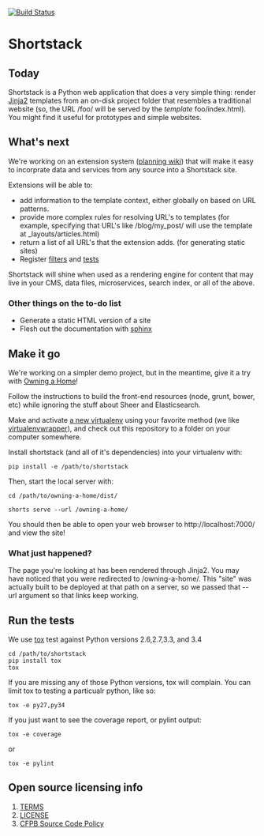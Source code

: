 [![Build Status](https://travis-ci.org/cfpb/shortstack.svg)](https://travis-ci.org/cfpb/shortstack)

# Shortstack

## Today
Shortstack is a Python web application that does a very simple thing: render [Jinja2](http://jinja.pocoo.org/docs/dev/) templates from an on-disk project folder that resembles a traditional website (so, the URL /foo/ will be served by the *template* foo/index.html). You might find it useful for prototypes and simple websites.

## What's next

We're working on an extension system ([planning wiki](https://github.com/cfpb/shortstack/wiki/Extensions)) that will make it easy to incorprate data and services from any source into a Shortstack site.

Extensions will be able to:

- add information to the template context, either globally on based on URL patterns.
- provide more complex rules for resolving URL's to templates (for example, specifying that URL's like /blog/my_post/ will use the template at \_layouts/articles.html)
- return a list of all URL's that the extension adds. (for generating static sites)
- Register [filters](http://jinja.pocoo.org/docs/dev/api/#writing-filters) and [tests](http://jinja.pocoo.org/docs/dev/api/#writing-tests)

Shortstack will shine when used as a rendering engine for content that may live in your CMS, data files, microservices, search index, or all of the above.

### Other things on the to-do list

- Generate a static HTML version of a site
- Flesh out the documentation with [sphinx](https://pythonhosted.org/an_example_pypi_project/sphinx.html)

## Make it go

We're working on a simpler demo project, but in the meantime, give it a try with [Owning a Home](https://github.com/cfpb/owning-a-home)!

Follow the instructions to build the front-end resources (node, grunt, bower, etc) while ignoring the stuff about Sheer and Elasticsearch.

Make and activate [a new virtualenv](https://virtualenv.pypa.io/en/latest/virtualenv.html#usage) using your favorite method (we like [virtualenvwrapper](https://virtualenvwrapper.readthedocs.org/en/latest/)), and check out this repository to a folder on your computer somewhere.

Install shortstack (and all of it's dependencies) into your virtualenv with:

```
pip install -e /path/to/shortstack
```

Then, start the local server with:

```
cd /path/to/owning-a-home/dist/

shorts serve --url /owning-a-home/
```

You should then be able to open your web browser to http://localhost:7000/ and view the site!

### What just happened?

The page you're looking at has been rendered through Jinja2. You may have noticed that you were redirected to /owning-a-home/. This "site" was actually built to be deployed at that path on a server, so we passed that --url argument so that links keep working.

## Run the tests

We use [tox](https://tox.readthedocs.org/en/latest/) test against Python versions 2.6,2.7,3.3, and 3.4

```
cd /path/to/shortstack
pip install tox
tox
```

If you are missing any of those Python versions, tox will complain. You can limit tox to testing a particualr python, like so:

```
tox -e py27,py34
```

If you just want to see the coverage report, or pylint output:

```
tox -e coverage
```
or
```
tox -e pylint
```

## Open source licensing info
1. [TERMS](TERMS.md)
2. [LICENSE](LICENSE)
3. [CFPB Source Code Policy](https://github.com/cfpb/source-code-policy/)
